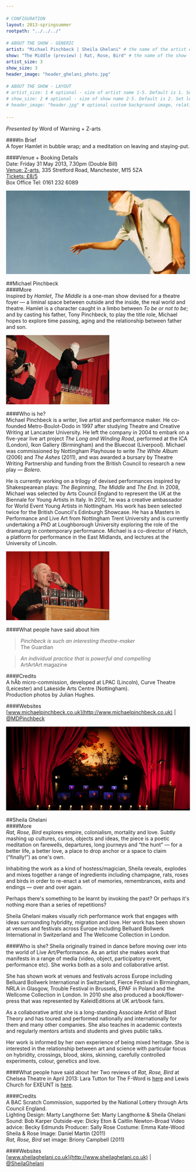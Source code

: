 ```yaml
---

# CONFIGURATION
layout: 2013-springsummer
rootpath: "../../../"

# ABOUT THE SHOW - GENERIC
artist: "Michael Pinchbeck | Sheila Ghelani" # the name of the artist or company
show: "The Middle (preview) | Rat, Rose, Bird" # the name of the show
artist_size: 3
show_size: 3
header_image: "header_ghelani_photo.jpg"

# ABOUT THE SHOW - LAYOUT
# artist_size: 1 # optional - size of artist name 1-5. Default is 1. Set longer names to lower values
# show_size: 2 # optional - size of show name 2-5. Default is 2. Set longer names to lower values
# header_image: "header.jpg" # optional custom background image, relative to current page

---
```

*Presented by* Word of Warning + Z-arts      
     
####In Brief    
A foyer Hamlet in bubble wrap; and a meditation on leaving and staying-put.    
     
####Venue + Booking Details    
Date: Friday 31 May 2013, 7.30pm (Double Bill)   
[Venue: Z-arts](http://www.z-arts.org/about-us/getting-here/), 335 Stretford Road, Manchester, M15 5ZA    
[Tickets: £8/5](http://www.z-arts.org/events/wow-may/)    
Box Office Tel: 0161 232 6089     
    
![The Middle](header_middle_photo.jpg)    
    
##Michael Pinchbeck    
####More    
Inspired by *Hamlet*, *The Middle* is a one-man show devised for a theatre foyer — a liminal space between outside and the inside, the real world and theatre. Hamlet is a character caught in a limbo between *To be or not to be*; and by casting his father, Tony Pinchbeck, to play the title role, Michael hopes to explore time passing, aging and the relationship between father and son.    
    
![The Middle by Julian Hughes](TheMiddle.jpg)
    
####Who is he?    
Michael Pinchbeck is a writer, live artist and performance maker. He co-founded Metro-Boulot-Dodo in 1997 after studying Theatre and Creative Writing at Lancaster University. He left the company in 2004 to embark on a five-year live art project­ *The Long and Winding Road*, performed at the ICA (London), Ikon Gallery (Birmingham) and the Bluecoat (Liverpool). Michael was commissioned by Nottingham Playhouse to write *The White Album* (2006) and *The Ashes* (2011), and was awarded a bursary by Theatre Writing Partnership and funding from the British Council to research a new play — *Bolero*.    
    
He is currently working on a trilogy of devised performances inspired by Shakespearean plays: *The Beginning*, *The Middle* and *The End*. In 2008, Michael was selected by Arts Council England to represent the UK at the Biennale for Young Artists in Italy. In 2012, he was a creative ambassador for World Event Young Artists in Nottingham. His work has been selected twice for the British Council's Edinburgh Showcase. He has a Masters in Performance and Live Art from Nottingham Trent University and is currently undertaking a PhD at Loughborough University exploring the role of the dramaturg in contemporary performance. Michael is a co-director of Hatch, a platform for performance in the East Midlands, and lectures at the University of Lincoln.    
     
![The Middle by Julian Hughes](TheMiddle1.jpg)    
      
####What people have said about him    
>*Pinchbeck is such an interesting theatre-maker*<br>The Guardian    
    
>*An individual practice that is powerful and compelling*<br>ArtArtArt magazine    
     
####Credits    
A hÅb micro-commission, developed at LPAC (Lincoln), Curve Theatre (Leicester) and Lakeside Arts Centre (Nottingham).    
Production photos by Julian Hughes.    
    
####Websites    
[www.michaelpinchbeck.co.uk](http://www.michaelpinchbeck.co.uk) | [@MDPinchbeck](http://twitter.com/MDPinchbeck)      
    
![Rat, Rose, Bird](header_ghelani2_photo.jpg)    
     
##Sheila Ghelani    
####More    
*Rat, Rose, Bird* explores empire, colonialism, mortality and love. Subtly mashing up cultures, curios, objects and ideas, the piece is a poetic meditation on farewells, departures, long journeys and “the hunt” — for a better life, a better love, a place to drop anchor or a space to claim (“finally!”) as one's own.    
    
Inhabiting the work as a kind of hostess/magician, Sheila reveals, explodes and mixes together a range of ingredients including champagne, rats, roses and birds in order to re-enact a set of memories, remembrances, exits and endings — over and over again.    
     
Perhaps there's something to be learnt by invoking the past? Or perhaps it's nothing more than a series of repetitions?    
     
Sheila Ghelani makes visually rich performance work that engages with ideas surrounding hybridity, migration and love. Her work has been shown at venues and festivals across Europe including Belluard Bollwerk International in Switzerland and The Wellcome Collection in London.   
        
####Who is she?
Sheila originally trained in dance before moving over into the world of Live Art/Performance. As an artist she makes work that manifests in a range of media (video, object, participatory event, performance etc). She works both as a solo and collaborative artist.    

She has shown work at venues and festivals across Europe including Belluard Bollwerk International in Switzerland, Fierce Festival in Birmingham, NRLA in Glasgow, Trouble Festival in Brussels, EPAF in Poland and the Wellcome Collection in London. In 2010 she also produced a book/flower-press that was represented by KaleidEditions at UK art/book fairs.   

As a collaborative artist she is a long-standing Associate Artist of Blast Theory and has toured and performed nationally and internationally for them and many other companies. She also teaches in academic contexts and regularly mentors artists and students and gives public talks.    
 
Her work is informed by her own experience of being mixed heritage. She is interested in the relationship between art and science with particular focus on hybridity, crossings, blood, skins, skinning, carefully controlled experiments, colour, genetics and love.   
    
####What people have said about her
Two reviews of *Rat, Rose, Bird* at Chelsea Theatre in April 2013: Lara Tutton for The F-Word is [here](http://www.thefword.org.uk/reviews/2013/05/the_art_of_performance) and Lewis Church for EXEUNT is [here](http://exeuntmagazine.com/reviews/rat-rose-bird/).
    
####Credits    
A BAC Scratch Commission, supported by the National Lottery through Arts Council England.    
Lighting Design: Marty Langthorne
Set: Marty Langthorne & Sheila Ghelani
Sound: Bob Karper
Outside-eye: Dicky Eton & Caitlin Newton-Broad
Video advice: Becky Edmunds
Producer: Sally Rose
Costume: Emma Kate-Wood
Sheila & Rose Image: Daniel Martin (2011)    
*Rat, Rose, Bird* set image: Briony Campbell (2011)    
           
####Websites    
[www.sheilaghelani.co.uk](http://www.sheilaghelani.co.uk) | [@SheilaGhelani](http://twitter.com/SheilaGhelani)
